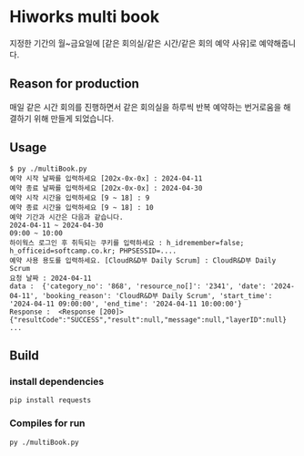 # Hiworks multi book
지정한 기간의 월~금요일에 [같은 회의실/같은 시간/같은 회의 예약 사유]로 예약해줍니다.

## Reason for production
매일 같은 시간 회의를 진행하면서 같은 회의실을 하루씩 반복 예약하는 번거로움을 해결하기 위해 만들게 되었습니다.


## Usage

```shell
$ py ./multiBook.py
예약 시작 날짜를 입력하세요 [202x-0x-0x] : 2024-04-11
예약 종료 날짜를 입력하세요 [202x-0x-0x] : 2024-04-30
예약 시작 시간을 입력하세요 [9 ~ 18] : 9
예약 종료 시간을 입력하세요 [9 ~ 18] : 10
예약 기간과 시간은 다음과 같습니다. 
2024-04-11 ~ 2024-04-30
09:00 ~ 10:00
하이웍스 로그인 후 취득되는 쿠키를 입력하세요 : h_idremember=false; h_officeid=softcamp.co.kr; PHPSESSID=....
예약 사용 용도를 입력하세요. [CloudR&D부 Daily Scrum] : CloudR&D부 Daily Scrum
요청 날짜 : 2024-04-11
data :  {'category_no': '868', 'resource_no[]': '2341', 'date': '2024-04-11', 'booking_reason': 'CloudR&D부 Daily Scrum', 'start_time': '2024-04-11 09:00:00', 'end_time': '2024-04-11 10:00:00'}
Response :  <Response [200]> {"resultCode":"SUCCESS","result":null,"message":null,"layerID":null}
...
```

## Build

### install dependencies

```
pip install requests 
```

### Compiles for run

```
py ./multiBook.py
```
